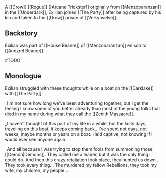 A [[Drow]] [[Rogue]] [[Arcane Trickster]] originally from [[Menzobaranzan]] in the [[Underdark]], Exillian joined [[The Party]] after being captured by his kin and taken to the [[Drow]] prison of [[Velkynvelve]].

## Backstory
Exilian was part of [[House Beanre]] of [[Menzobaranzan]] en son to [[Andzrel Beanre]].

#TODO

## Monologue
Exilian struggled with these thoughts while on a boat on the [[Darklake]] with [[The Party]].

_I'm not sure how long we've been adventuring together, but I get the feeling I know some of you better already than most of the young folks that died in my name during what they call the [[Zenith Massacre]].

_I haven't thought of this part of my life in a while, but the lasts days, traveling on this boat, it keeps coming back.. I've spent not days, not weeks, maybe months or years on a boat. Held captive, not knowing if I would ever see anyone again.

_And all because I was trying to stop them fools from summoning those [[Demon|Demons]]. They called me a leader, but it was the only thing I could do. And then this crazy retaliation took place, they hunted us down.. They took every thing... The murdered my fellow Rebellions, they took my wife, my children, my people...  